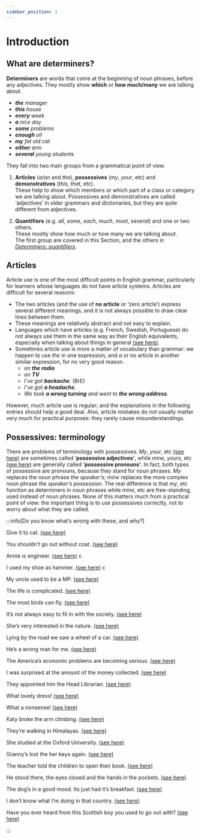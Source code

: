 ```yaml
---
sidebar_position: 1
---
```


# Introduction

## What are determiners?

**Determiners** are words that come at the beginning of noun phrases, before any adjectives. They mostly show **which** or **how much/many** we are talking about.

- ***the** manager*
- ***this** house*
- ***every** week*
- ***a** nice day*
- ***some** problems*
- ***enough** oil*
- ***my** fat old cat*
- ***either** arm*
- ***several** young students*

They fall into two main groups from a grammatical point of view.

1. **Articles** (*a/an* and *the*), **possessives** (*my*, *your*, etc) and **demonstratives** (*this*, *that*, etc).  
    These help to show which members or which part of a class or category we are talking about. Possessives and demonstratives are called ‘adjectives’ in older grammars and dictionaries, but they are quite different from adjectives.

2. **Quantifiers** (e.g. *all*, *some*, *each*, *much*, *most*, *several*) and one or two others.  
    These mostly show how much or how many we are talking about.  
    The first group are covered in this Section, and the others in [*Determiners: quantifiers*](../determiners-quantifiers/determiners-quantifiers-introduction).

## Articles

Article use is one of the most difficult points in English grammar, particularly for learners whose languages do not have article systems. Articles are difficult for several reasons:

- The two articles (and the use of **no article** or ‘zero article’) express several different meanings, and it is not always possible to draw clear lines between them.
- These meanings are relatively abstract and not easy to explain.
- Languages which have articles (e.g. French, Swedish, Portuguese) do not always use them in the same way as their English equivalents, especially when talking about things in general [(see here)](./talking-in-general).
- Sometimes article use is more a matter of vocabulary than grammar: we happen to use *the* in one expression, and *a* or no article in another similar expression, for no very good reason.
  - *on ***the radio****
  - *on ***TV****
  - *I’ve got **backache**.* (BrE)
  - *I’ve got **a headache**.*
  - *We took **a wrong turning** and went to **the wrong address**.*

However, much article use is regular; and the explanations in the following entries should help a good deal. Also, article mistakes do not usually matter very much for practical purposes: they rarely cause misunderstandings.

## Possessives: terminology

There are problems of terminology with possessives. *My*, *your*, etc [(see here)](./possessive-determiners-my-your-etc) are sometimes called ‘**possessive adjectives’**, while *mine*, *yours*, etc [(see here)](./../pronouns/possessive-pronouns-mine-yours-etc) are generally called ‘**possessive pronouns’**. In fact, both types of possessive are pronouns, because they stand for noun phrases. *My* replaces the noun phrase *the speaker’s*; *mine* replaces the more complex noun phrase *the speaker’s possession*. The real difference is that *my*, etc function as determiners in noun phrases while *mine*, etc are free-standing, used instead of noun phrases. None of this matters much from a practical point of view: the important thing is to use possessives correctly, not to worry about what they are called.

:::info[Do you know what’s wrong with these, and why?]

Give it to cat. [(see here)](./articles-basic-information-b#four-common-mistakes-to-avoid)

You shouldn’t go out without coat. [(see here)](./more-about-a-an#one-person-or-thing)

Annie is engineer. [(see here)](./more-about-a-an#uses-of-a-an) c

I used my shoe as hammer. [(see here)](./more-about-a-an#uses-of-a-an) c

My uncle used to be a MP. [(see here)](./more-about-a-an#descriptions)

The life is complicated. [(see here)](./talking-in-general#the-does-not-mean-all)

The most birds can fly. [(see here)](./talking-in-general#the-does-not-mean-all)

It’s not always easy to fit in with the society. [(see here)](./talking-in-general#the-does-not-mean-all)

She’s very interested in the nature. [(see here)](./talking-in-general#the-does-not-mean-all)

Lying by the road we saw a wheel of a car. [(see here)](./the-difficult-cases#she-kicked-him-on-the-knee-he-sat-at-the-side)

He’s a wrong man for me. [(see here)](./the-difficult-cases#she-kicked-him-on-the-knee-he-sat-at-the-side)

The America’s economic problems are becoming serious. [(see here)](./special-rules-and-exceptions#possessive-s)

I was surprised at the amount of the money collected. [(see here)](./special-rules-and-exceptions#amount-and-number)

They appointed him the Head Librarian. [(see here)](./special-rules-and-exceptions#jobs-and-positions-he-was-elected-president)

What lovely dress! [(see here)](./special-rules-and-exceptions#exclamations-what-a)

What a nonsense! [(see here)](./special-rules-and-exceptions#exclamations-what-a)

Katy broke the arm climbing. [(see here)](./special-rules-and-exceptions#parts-of-the-body-etc)

They’re walking in Himalayas. [(see here)](./special-rules-and-exceptions#place-names)

She studied at the Oxford University. [(see here)](./special-rules-and-exceptions#place-names)

Granny’s lost the her keys again. [(see here)](./possessive-determiners-my-your-etc#not-used-with-other-determiners)

The teacher told the children to open their book. [(see here)](./possessive-determiners-my-your-etc#distributive-use-she-told-them-to-open-their-books-etc)

He stood there, the eyes closed and the hands in the pockets. [(see here)](./possessive-determiners-my-your-etc#articles-instead-of-possessives-a-pain-in-the-head)

The dog’s in a good mood. Its just had it’s breakfast. [(see here)](./possessive-determiners-my-your-etc#spelling-its-whose)

I don’t know what I’m doing in that country. [(see here)](./this-and-that#the-difference)

Have you ever heard from this Scottish boy you used to go out with? [(see here)](./this-and-that#time)

:::
